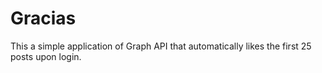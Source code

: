 # Gracias

This a simple application of Graph API that automatically likes the first 25 posts upon login.
